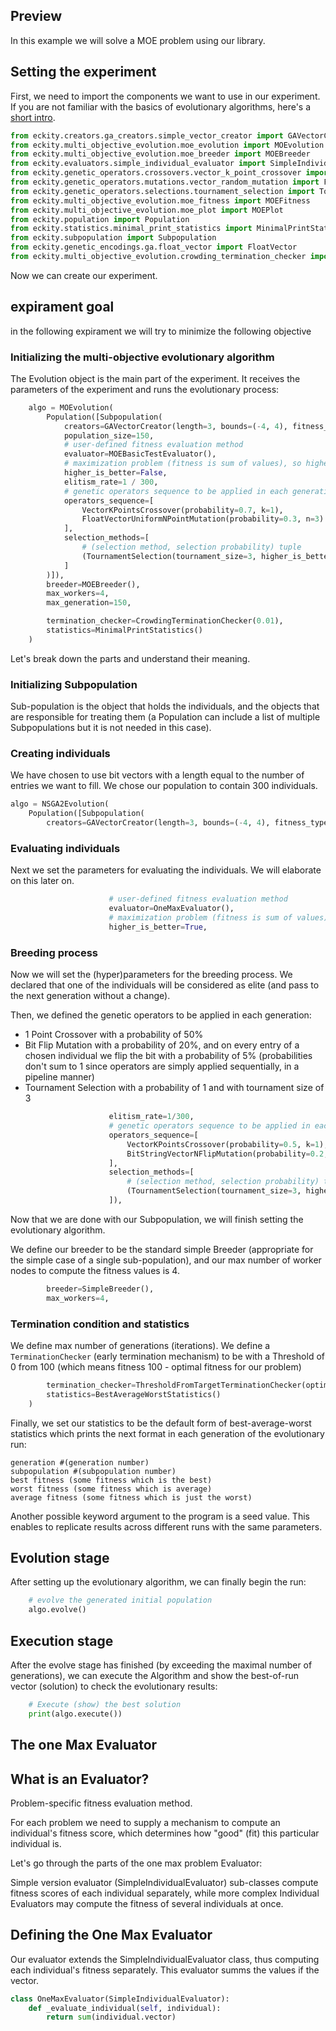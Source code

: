 ## Preview

In this example we will solve a MOE problem using our library.

## Setting the experiment

First, we need to import the components we want to use in our experiment. If you are not familiar with the basics of evolutionary algorithms, here's a [short intro](https://drive.google.com/file/d/0B6G3tbmMcpR4WVBTeDhKa3NtQjg/view?resourcekey=0-zLNbQBpLQ7jC_HVVQGLrzA).

```python
from eckity.creators.ga_creators.simple_vector_creator import GAVectorCreator
from eckity.multi_objective_evolution.moe_evolution import MOEvolution
from eckity.multi_objective_evolution.moe_breeder import MOEBreeder
from eckity.evaluators.simple_individual_evaluator import SimpleIndividualEvaluator
from eckity.genetic_operators.crossovers.vector_k_point_crossover import VectorKPointsCrossover
from eckity.genetic_operators.mutations.vector_random_mutation import FloatVectorUniformNPointMutation
from eckity.genetic_operators.selections.tournament_selection import TournamentSelection
from eckity.multi_objective_evolution.moe_fitness import MOEFitness
from eckity.multi_objective_evolution.moe_plot import MOEPlot
from eckity.population import Population
from eckity.statistics.minimal_print_statistics import MinimalPrintStatistics
from eckity.subpopulation import Subpopulation
from eckity.genetic_encodings.ga.float_vector import FloatVector
from eckity.multi_objective_evolution.crowding_termination_checker import CrowdingTerminationChecker
```

Now we can create our experiment.

## expirament goal
in the following expirament we will try to minimize the following objective 


### Initializing the multi-objective evolutionary algorithm

The Evolution object is the main part of the experiment. It receives the parameters of the experiment and runs the evolutionary process:

```python
	algo = MOEvolution(
		Population([Subpopulation(
			creators=GAVectorCreator(length=3, bounds=(-4, 4), fitness_type=MOEFitness, vector_type=FloatVector),
			population_size=150,
			# user-defined fitness evaluation method
			evaluator=MOEBasicTestEvaluator(),
			# maximization problem (fitness is sum of values), so higher fitness is better
			higher_is_better=False,
			elitism_rate=1 / 300,
			# genetic operators sequence to be applied in each generation
			operators_sequence=[
				VectorKPointsCrossover(probability=0.7, k=1),
				FloatVectorUniformNPointMutation(probability=0.3, n=3)  # maybe chnge mutation
			],
			selection_methods=[
				# (selection method, selection probability) tuple
				(TournamentSelection(tournament_size=3, higher_is_better=True), 1)
			]
		)]),
		breeder=MOEBreeder(),
		max_workers=4,
		max_generation=150,

		termination_checker=CrowdingTerminationChecker(0.01),
		statistics=MinimalPrintStatistics()
	)

```

Let's break down the parts and understand their meaning.

### Initializing Subpopulation

Sub-population is the object that holds the individuals, and the objects that are responsible for treating them (a Population can include a list of multiple Subpopulations but it is not needed in this case).

### Creating individuals

We have chosen to use bit vectors with a length equal to the number of entries we want to fill. We chose our population to contain 300 individuals.

```python
algo = NSGA2Evolution(
	Population([Subpopulation(
		creators=GAVectorCreator(length=3, bounds=(-4, 4), fitness_type=NSGA2Fitness, vector_type=FloatVector),
```

### Evaluating individuals

Next we set the parameters for evaluating the individuals. We will elaborate on this later on.

```python
                      # user-defined fitness evaluation method
                      evaluator=OneMaxEvaluator(),
                      # maximization problem (fitness is sum of values), so higher fitness is better
                      higher_is_better=True,
```

### Breeding process

Now we will set the (hyper)parameters for the breeding process. We declared that one of the individuals will be considered as elite (and pass to the next generation without a change).

Then, we defined the genetic operators to be applied in each generation:

-   1 Point Crossover with a probability of 50%
-   Bit Flip Mutation with a probability of 20%, and on every entry of a chosen individual we flip the bit with a probability of 5% (probabilities don't sum to 1 since operators are simply applied sequentially, in a pipeline manner)
-   Tournament Selection with a probability of 1 and with tournament size of 3

```python
                      elitism_rate=1/300,
                      # genetic operators sequence to be applied in each generation
                      operators_sequence=[
                          VectorKPointsCrossover(probability=0.5, k=1),
                          BitStringVectorNFlipMutation(probability=0.2, probability_for_each=0.05, n=100)
                      ],
                      selection_methods=[
                          # (selection method, selection probability) tuple
                          (TournamentSelection(tournament_size=3, higher_is_better=True), 1)
                      ]),
```

Now that we are done with our Subpopulation, we will finish setting the evolutionary algorithm.

We define our breeder to be the standard simple Breeder (appropriate for the simple case of a single sub-population), and our max number of worker nodes to compute the fitness values is 4.

```python
        breeder=SimpleBreeder(),
        max_workers=4,
```

### Termination condition and statistics

We define max number of generations (iterations). We define a `TerminationChecker` (early termination mechanism) to be with a Threshold of 0 from 100 (which means fitness 100 - optimal fitness for our problem)

```python
        termination_checker=ThresholdFromTargetTerminationChecker(optimal=100, threshold=0),
        statistics=BestAverageWorstStatistics()
    )
```

Finally, we set our statistics to be the default form of best-average-worst statistics which prints the next format in each generation of the evolutionary run:

```
generation #(generation number)
subpopulation #(subpopulation number)
best fitness (some fitness which is the best)
worst fitness (some fitness which is average)
average fitness (some fitness which is just the worst)
```

Another possible keyword argument to the program is a seed value. This enables to replicate results across different runs with the same parameters.

## Evolution stage

After setting up the evolutionary algorithm, we can finally begin the run:

```python
    # evolve the generated initial population
    algo.evolve()
```

## Execution stage

After the evolve stage has finished (by exceeding the maximal number of generations), we can execute the Algorithm and show the best-of-run vector (solution) to check the evolutionary results:

```python
    # Execute (show) the best solution
    print(algo.execute())
```

## The one Max Evaluator

## What is an Evaluator?

Problem-specific fitness evaluation method.

For each problem we need to supply a mechanism to compute an individual's fitness score, which determines how "good" (fit) this particular individual is.

Let's go through the parts of the one max problem Evaluator:

Simple version evaluator (SimpleIndividualEvaluator) sub-classes compute fitness scores of each individual separately, while more complex Individual Evaluators may compute the fitness of several individuals at once.

## Defining the One Max Evaluator

Our evaluator extends the SimpleIndividualEvaluator class, thus computing each individual's fitness separately. This evaluator summs the values if the vector.

```python
class OneMaxEvaluator(SimpleIndividualEvaluator):
    def _evaluate_individual(self, individual):
        return sum(individual.vector)
```
